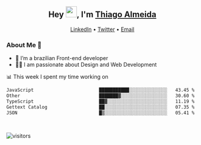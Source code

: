 

<h2 align="center">Hey <img src="https://github.com/TheDudeThatCode/TheDudeThatCode/blob/master/Assets/Hi.gif" width="29">, I'm <a href="https://www.linkedin.com/in/thiago-almeida-69785569/">Thiago Almeida</a></h2>
<p align="center">
  <a href="https://www.linkedin.com/in/thiago-almeida-69785569/">LinkedIn</a> •
  <a href="https://twitter.com/thiagoloal">Twitter</a> •
  <a href="mailto:thiagoloal@gmail.com">Email</a>
</p>

### About Me 🚀
- 🌱  I’m a brazilian Front-end developer</br>
- 👨‍💻  I am passionate about Design and Web Development</br>

<!-- ![Thiago Almeida github stats](https://github-readme-stats.vercel.app/api?username=thiagoloal&show_icons=true&hide_border=true)&nbsp;&nbsp; -->

📊 This week I spent my time working on
<!--START_SECTION:waka-->

```txt
JavaScript                        ███████████░░░░░░░░░░░░░░   43.45 %
Other                             ███████▓░░░░░░░░░░░░░░░░░   30.60 %
TypeScript                        ██▓░░░░░░░░░░░░░░░░░░░░░░   11.19 %
Gettext Catalog                   ██░░░░░░░░░░░░░░░░░░░░░░░   07.35 %
JSON                              █▒░░░░░░░░░░░░░░░░░░░░░░░   05.41 %
```

<!--END_SECTION:waka-->

<br />

![visitors](https://visitor-badge.laobi.icu/badge?page_id=thiagoloal.thiagoloal)
